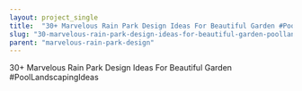 ```yaml
---
layout: project_single
title:  "30+ Marvelous Rain Park Design Ideas For Beautiful Garden #PoolLandscapingIdeas"
slug: "30-marvelous-rain-park-design-ideas-for-beautiful-garden-poollandscapingideas"
parent: "marvelous-rain-park-design"
---
```

30+ Marvelous Rain Park Design Ideas For Beautiful Garden #PoolLandscapingIdeas